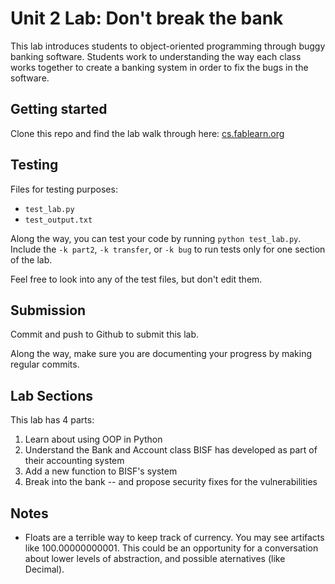 # Unit 2 Lab: Don't break the bank
This lab introduces students to object-oriented programming through buggy banking software. Students work to understanding the way each class works together to create a banking system in order to fix the bugs in the software.

## Getting started

Clone this repo and find the lab walk through here: [cs.fablearn.org](https://cs.fablearn.org/labs/2-0-bank%20lab.html)

## Testing

Files for testing purposes:

- `test_lab.py`
- `test_output.txt`

Along the way, you can test your code by running `python test_lab.py`. Include the `-k part2`, `-k transfer`, or `-k bug` to run tests only for one section of the lab.

Feel free to look into any of the test files, but don't edit them.

## Submission

Commit and push to Github to submit this lab. 

Along the way, make sure you are documenting your progress by making regular commits.

## Lab Sections

This lab has 4 parts:

1. Learn about using OOP in Python
2. Understand the Bank and Account class BISF has developed as part of their accounting system
3. Add a new function to BISF's system
4. Break into the bank -- and propose security fixes for the vulnerabilities

## Notes

- Floats are a terrible way to keep track of currency. You may see artifacts 
  like 100.00000000001. This could be an opportunity for a conversation
  about lower levels of abstraction, and possible aternatives (like Decimal).
